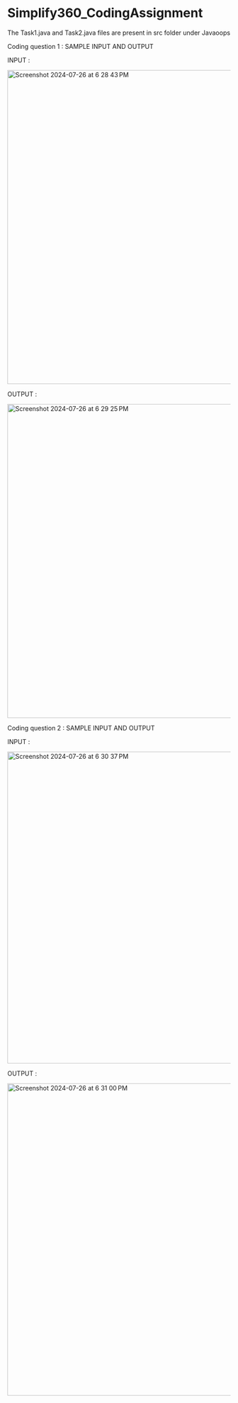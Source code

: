 # Simplify360_CodingAssignment
The Task1.java and Task2.java files are present in src folder under Javaoops

Coding question 1 : SAMPLE INPUT AND OUTPUT

INPUT : 

<img width="709" alt="Screenshot 2024-07-26 at 6 28 43 PM" src="https://github.com/user-attachments/assets/f1e1ffad-1373-4806-87e5-6cab85fe7a69">

OUTPUT : 

<img width="709" alt="Screenshot 2024-07-26 at 6 29 25 PM" src="https://github.com/user-attachments/assets/47424389-e95e-4ab6-bf31-644d304639c1">


Coding question 2 : SAMPLE INPUT AND OUTPUT

INPUT : 

<img width="704" alt="Screenshot 2024-07-26 at 6 30 37 PM" src="https://github.com/user-attachments/assets/04bddd99-b74e-4936-8932-c92e43c5b270">

OUTPUT : 

<img width="705" alt="Screenshot 2024-07-26 at 6 31 00 PM" src="https://github.com/user-attachments/assets/053a5080-c710-4f68-bf12-87412bdbd95f">
